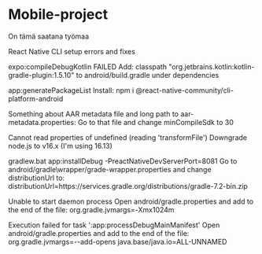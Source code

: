 # Mobile-project
On tämä saatana työmaa

React Native CLI setup errors and fixes

expo:compileDebugKotlin FAILED
Add: classpath "org.jetbrains.kotlin:kotlin-gradle-plugin:1.5.10" to android/build.gradle under dependencies

app:generatePackageList
Install: npm i @react-native-community/cli-platform-android

Something about AAR metadata file and long path to aar-metadata.properties:
Go to that file and change minCompileSdk to 30

Cannot read properties of undefined (reading 'transformFile')
Downgrade node.js to v16.x (I'm using 16.13)

gradlew.bat app:installDebug -PreactNativeDevServerPort=8081
Go to android/gradle\wrapper/grade-wrapper.properties and change distributionUrl to: distributionUrl=https\://services.gradle.org/distributions/gradle-7.2-bin.zip

Unable to start daemon process
Open android/gradle.properties and add to the end of the file: org.gradle.jvmargs=-Xmx1024m

Execution failed for task ':app:processDebugMainManifest'
Open android/gradle.properties and add to the end of the file: org.gradle.jvmargs=--add-opens java.base/java.io=ALL-UNNAMED
